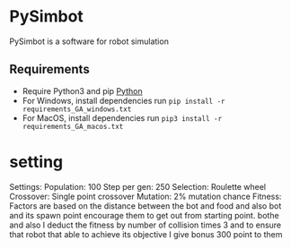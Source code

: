 # PySimbot

PySimbot is a software for robot simulation

## Requirements

- Require Python3 and pip [Python](https://www.python.org/downloads/)
- For Windows, install dependencies run `pip install -r requirements_GA_windows.txt`
- For MacOS, install dependencies run `pip3 install -r requirements_GA_macos.txt`

# setting 
Settings:
Population: 100
Step per gen: 250
Selection: Roulette wheel
Crossover: Single point crossover
Mutation: 2% mutation chance
Fitness: 
Factors are based on the distance between the bot and food and also bot and its spawn point encourage them to get out from starting point. bothe and also I deduct the fitness by number of collision times 3 and to ensure that robot that able to achieve its objective I give bonus 300 point to them 
